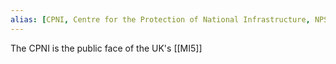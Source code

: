 ```yaml
---
alias: [CPNI, Centre for the Protection of National Infrastructure, NPSA]
---
```

The CPNI is the public face of the UK's [[MI5]]